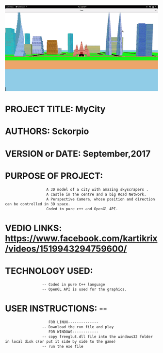 ![](screenshots/Screenshot%20from%202018-04-15%2019-33-45.png)
# PROJECT TITLE:   MyCity
# AUTHORS:         Sckorpio
# VERSION or DATE: September,2017

# PURPOSE OF PROJECT:
                       A 3D model of a city with amazing skyscrapers .
                       A castle in the centre and a big Road Network. 
                       A Perspective Camera, whose position and direction can be controlled in 3D space.
                       Coded in pure c++ and OpenGl API.
                       
# VEDIO LINKS:         https://www.facebook.com/kartikrix/videos/1519943294759600/
                       
# TECHNOLOGY USED: 
                     -- Coded in pure C++ language 
                     -- OpenGL API is used for the graphics.
                     
# USER INSTRUCTIONS: --
                        FOR LINUX--------------
                     -- Download the run file and play
                        FOR WINDOWS------------
                     -- copy freeglut.dll file into the windows32 folder in local disk c(or put it side by side to the game)
                     -- run the exe file   
